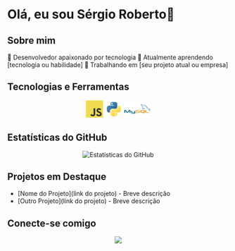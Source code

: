 # Olá, eu sou Sérgio Roberto👋

## Sobre mim
🚀 Desenvolvedor apaixonado por tecnologia
🌱 Atualmente aprendendo [tecnologia ou habilidade]
💼 Trabalhando em [seu projeto atual ou empresa]

## Tecnologias e Ferramentas
<p align="center">
  <img src="https://raw.githubusercontent.com/devicons/devicon/master/icons/javascript/javascript-original.svg" alt="javascript" width="40" height="40"/>
  <img src="https://raw.githubusercontent.com/devicons/devicon/master/icons/python/python-original.svg" alt="python" width="40" height="40"/>
  <img src="https://raw.githubusercontent.com/devicons/devicon/master/icons/mysql/mysql-original-wordmark.svg"alt="MySQL" width="60" height="40"/>
  <!-- Adicione mais ícones conforme necessário -->
</p>

## Estatísticas do GitHub
<p align="center">
  <img src="https://github-readme-stats.vercel.app/api?username=seuusername&show_icons=true&theme=radical" alt="Estatísticas do GitHub"/>
</p>

## Projetos em Destaque
- [Nome do Projeto](link do projeto) - Breve descrição
- [Outro Projeto](link do projeto) - Breve descrição

## Conecte-se comigo
<p align="center">
  <a href="https://linkedin.com/in/sergiorssantana" target="_blank"><img src="https://img.shields.io/badge/-LinkedIn-%230077B5?style=for-the-badge&logo=linkedin&logoColor=white" target="_blank"></a>


